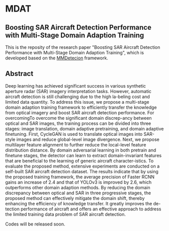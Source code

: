 # MDAT
## Boosting SAR Aircraft Detection Performance with Multi-Stage Domain Adaption Training

This is the reposity of the research paper "Boosting SAR Aircraft Detection Performance with Multi-Stage Domain Adaption Training", which is developed based on the [MMDetecion](https://github.com/open-mmlab/mmdetection) framework. 

## Abstract
Deep learning has achieved significant success in various synthetic aperture radar (SAR) imagery interpretation tasks. However, automatic aircraft detection is still challenging due to the high la-beling cost and limited data quantity. To address this issue, we propose a multi-stage domain adaption training framework to efficiently transfer the knowledge from optical imagery and boost SAR aircraft detection performance. For overcomingTo overcome the significant domain discrep-ancy between optical and SAR images, the training process can be divided into three stages: image translation, domain adaptive pretraining, and domain adaptive finetuning. First, CycleGAN is used to translate optical images into SAR-style images and reduce global-level image divergence. Next, we propose multilayer feature alignment to further reduce the local-level feature distribution distance. By domain adversarial learning in both pretrain and finetune stages, the detector can learn to extract domain-invariant features that are beneficial to the learning of generic aircraft character-istics. To evaluate the proposed method, extensive experiments are conducted on a self-built SAR aircraft detection dataset. The results indicate that by using the proposed training framework, the average precision of Faster RCNN gains an increase of 2.4 and that of YOLOv3 is improved by 2.6, which outperforms other domain adaption methods. By reducing the domain discrepancy between optical and SAR in three progressive stages, the proposed method can effectively mitigate the domain shift, thereby enhancing the efficiency of knowledge transfer. It greatly improves the de-tection performance of aircraft and offers an effective approach to address the limited training data problem of SAR aircraft detection.

Codes will be released soon.
